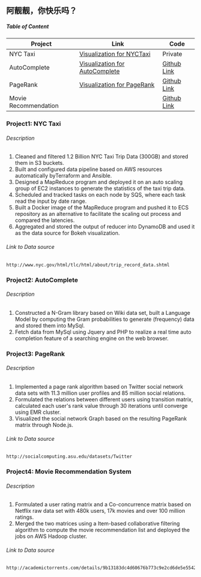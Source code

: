 ## 阿靓靓，你快乐吗？

##### Table of Content

| Project | Link | Code |
|-|-|-|
| NYC Taxi | [Visualization for NYCTaxi](http://web.qwjlegend.com:5006/taxi) | Private|
| AutoComplete | [Visualization for AutoComplete](http://web.qwjlegend.com/autocomplete/index.php)| [Github Link](https://github.com/qwjlegend/qwjlegend.github.io/tree/master/AutoComplete) |
| PageRank |[Visualization for PageRank](http://web.qwjlegend.com/pagerank_search) | [Github Link](https://github.com/qwjlegend/qwjlegend.github.io/tree/master/PageRank) |
| Movie Recommendation |  | [Github Link](https://github.com/qwjlegend/qwjlegend.github.io/tree/master/RecommenderSystem)|


### Project1: NYC Taxi

###### Description

1. Cleaned and filtered 1.2 Billion NYC Taxi Trip Data (300GB) and stored them in S3 buckets.
2. Built and configured data pipeline based on AWS resources automatically byTerraform and Ansible.
3. Designed a MapReduce program and deployed it on an auto scaling group of EC2 instances to generate the statistics of the taxi trip data.
4. Scheduled and tracked tasks on each node by SQS, where each task read the input by date range.
5. Built a Docker image of the MapReduce program and pushed it to ECS repository as an alternative to facilitate the scaling out process and compared the latencies.
6. Aggregated and stored the output of reducer into DynamoDB and used it as the data source for Bokeh visualization.


###### Link to Data source
```
http://www.nyc.gov/html/tlc/html/about/trip_record_data.shtml
```


### Project2: AutoComplete


###### Description

1. Constructed a N-Gram library based on Wiki data set, built a Language Model by computing the Gram probabilities to generate (frequency) data and stored them into MySql.
2. Fetch data from MySql using Jquery and PHP to realize a real time auto completion feature of a searching engine on the web browser.




### Project3: PageRank
###### Description

1. Implemented a page rank algorithm based on Twitter social network data sets with 11.3 million user profiles and 85 million social relations. 
2. Formulated the relations between different users using transition matrix, calculated each user's rank value through 30 iterations until converge using EMR cluster.
3. Visualized the social network Graph based on the resulting PageRank matrix through Node.js.


###### Link to Data source
```
http://socialcomputing.asu.edu/datasets/Twitter
```

### Project4: Movie Recommendation System
###### Description

1. Formulated a user rating matrix and a Co-concurrence matrix based on Netflix raw data set with 480k users, 17k movies and over 100 million ratings.
2. Merged the two matrices using a Item-based collaborative filtering algorithm to compute the movie recommendation list and deployed the jobs on AWS Hadoop cluster.

###### Link to Data source
```
http://academictorrents.com/details/9b13183dc4d60676b773c9e2cd6de5e5542cee9a
```


